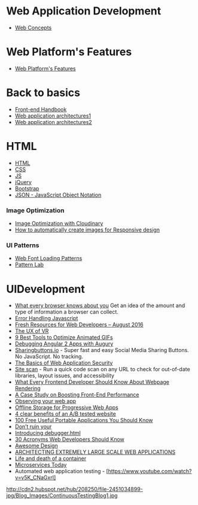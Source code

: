 # Web Application Development

* [Web Concepts](https://github.com/ramyrams/WebAppDevelopment/blob/master/WebBasicConcepts.md)

# Web Platform's Features
* [Web Platform's Features](https://paulirish.github.io/web-feature-availability/)

# Back to basics
* [Front-end Handbook](https://www.gitbook.com/book/frontendmasters/front-end-handbook/details)
* [Web application architectures1](http://blog.octo.com/en/new-web-application-architectures-and-impacts-for-enterprises-1/)
* [Web application architectures2](http://blog.octo.com/en/new-web-application-architectures-and-impacts-for-enterprises-2/)

# HTML
* [HTML](https://github.com/ramyrams/WebAppDevelopment/blob/master/html.md)
* [CSS](https://github.com/ramyrams/WebAppDevelopment/blob/master/css.md)
* [JS](https://github.com/ramyrams/WebAppDevelopment/blob/master/javascript/javascript.md)
* [jQuery](https://github.com/ramyrams/WebAppDevelopment/blob/master/jquery.md)
* [Bootstrap](https://github.com/ramyrams/WebAppDevelopment/blob/master/Bootstrap.md)
* [JSON - JavaScript Object Notation](http://json.com/)


### Image Optimization
* [Image Optimization with Cloudinary](https://davidwalsh.name/image-optimization-cloudinary)
* [How to automatically create images for Responsive design](http://cloudinary.com/blog/how_to_automatically_create_images_for_responsive_design)
 
### UI Patterns
* [Web Font Loading Patterns](https://www.bramstein.com/writing/web-font-loading-patterns.html)
* [Pattern Lab](http://patternlab.io/)


# UIDevelopment
* [What every browser knows about you](http://webkay.robinlinus.com/) Get an idea of the amount and type of information a browser can collect.
* [Error Handling Javascript](http://www.sitepoint.com/proper-error-handling-javascript/)
* [Fresh Resources for Web Developers – August 2016](http://www.hongkiat.com/blog/designers-developers-monthly-08-2016/)
* [The UX of VR](http://www.uxofvr.com/)
* [9 Best Tools to Optimize Animated GIFs](http://www.hongkiat.com/blog/tools-to-optimize-animating-gifs/)
* [Debugging Angular 2 Apps with Augury](https://scotch.io/tutorials/debugging-angular-2-apps-with-augury)
* [Sharingbuttons.io](http://sharingbuttons.io) - Super fast and easy Social Media Sharing Buttons. No JavaScript. No tracking.
* [The Basics of Web Application Security](http://martinfowler.com/articles/web-security-basics.html)
* [Site scan](https://developer.microsoft.com/en-us/microsoft-edge/tools/staticscan/) - Run a quick code scan on any URL to check for out-of-date libraries, layout issues, and accessibility
* [What Every Frontend Developer Should Know About Webpage Rendering](http://frontendbabel.info/articles/webpage-rendering-101/)
* [A Case Study on Boosting Front-End Performance](https://css-tricks.com/case-study-boosting-front-end-performance/)
* [Observing your web app](https://ericbidelman.tumblr.com/post/149032341876/observing-your-web-app)
* [Offline Storage for Progressive Web Apps](https://medium.com/dev-channel/offline-storage-for-progressive-web-apps-70d52695513c#.1euqp5h2x)
* [4 clear benefits of an A/B tested website](http://www.webdesignerdepot.com/2016/08/4-clear-benefits-of-an-ab-tested-website/)
* [100 Free Useful Portable Applications You Should Know](http://www.hongkiat.com/blog/70-free-useful-portable-applications-you-should-know/)
* [Don’t ruin your](https://medium.freecodecamp.com/you-need-to-stop-making-these-6-mistakes-with-your-img-s-e242c02d14be#.tulp9wvw6)
* [Introducing debugger.html](https://hacks.mozilla.org/2016/09/introducing-debugger-html/)
* [30 Acronyms Web Developers Should Know](http://www.hongkiat.com/blog/web-dev-acronyms/)
* [Awesome Design](https://github.com/gztchan/awesome-design)
* [ARCHITECTING EXTREMELY LARGE SCALE WEB APPLICATIONS](https://www.linkedin.com/pulse/architecting-extremely-large-scale-web-applications-panduranga)
* [Life and death of a container](https://medium.com/@lherrera/life-and-death-of-a-container-146dfc62f808#.qivi1x8ns)
* [Microservices Today](https://dzone.com/articles/microservices-today)
* Automated web application testing - [https://www.youtube.com/watch?v=v5K_CNaGxrI]

http://cdn2.hubspot.net/hub/208250/file-2451034899-jpg/Blog_Images/ContinuousTestingBlog1.jpg




